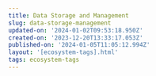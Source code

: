 ```yaml
---
title: Data Storage and Management
slug: data-storage-management
updated-on: '2024-01-02T09:53:18.950Z'
created-on: '2023-12-20T13:33:17.053Z'
published-on: '2024-01-05T11:05:12.994Z'
layout: '[ecosystem-tags].html'
tags: ecosystem-tags
---
```



